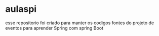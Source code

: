 # aulaspi

esse repositorio foi criado para manter os codigos fontes do projeto de eventos para aprender Spring com spring Boot
